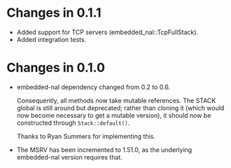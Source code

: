 # Changes in 0.1.1

* Added support for TCP servers (embedded_nal::TcpFullStack).
* Added integration tests.

# Changes in 0.1.0

* embedded-nal dependency changed from 0.2 to 0.6.

  Consequently, all methods now take mutable references.
  The STACK global is still around but deprecated;
  rather than cloning it (which would now become necessary to get a mutable
  version), it should now be constructed through `Stack::default()`.

  Thanks to Ryan Summers for implementing this.

* The MSRV has been incremented to 1.51.0,
  as the underlying embedded-nal version requires that.
